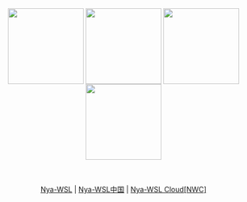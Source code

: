 <div align="center">
  <img align="center" height="150px" src="https://github-stats.nya-wsl.com/api?username=SHDocter&include_all_commits=true&count_private-true&custom_title=SHDocter%20Stats&show_icons=true&line_height=25&count_private=true&show_owner&hide_border=true&locale=cn&theme=buefy" />
  <img align="center" height="150px" src="https://github-stats.nya-wsl.com/api?username=SHDocter&include_all_commits=true&count_private-true&custom_title=SHDocter%20Stats&show_icons=true&line_height=25&count_private=true&show_owner&hide_border=true&locale=ja&theme=buefy" />
  <img align="center" height="150px" src="https://github-stats.nya-wsl.com/api?username=Haruki-Takahashi&include_all_commits=true&count_private-true&custom_title=高橋はるき%20Stats&show_icons=true&line_height=25&count_private=true&show_owner&hide_border=true&locale=cn&theme=buefy" />
  <img align="center" height="150px" src="https://github-stats.nya-wsl.com/api?username=Haruki-Takahashi&include_all_commits=true&count_private-true&custom_title=高橋はるき%20Stats&show_icons=true&line_height=25&count_private=true&show_owner&hide_border=true&locale=ja&theme=buefy" />
<br><br><br>

  [Nya-WSL](https://nya-wsl.com) | [Nya-WSL中国](https://nya-wsl.cn) | [Nya-WSL Cloud[NWC]](https://cloud.nya-wsl.cn)
</div>
